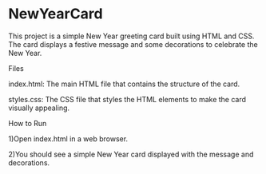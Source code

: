 # NewYearCard
This project is a simple New Year greeting card built using HTML and CSS. The card displays a festive message and some decorations to celebrate the New Year.

Files

index.html: The main HTML file that contains the structure of the card.

styles.css: The CSS file that styles the HTML elements to make the card visually appealing.

How to Run

1)Open index.html in a web browser.

2)You should see a simple New Year card displayed with the message and decorations.
